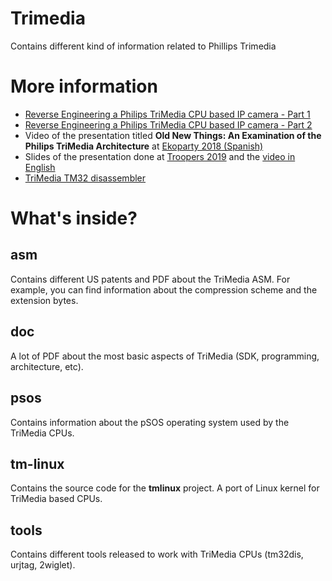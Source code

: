 # Trimedia
Contains different kind of information related to Phillips Trimedia

# More information

 - [Reverse Engineering a Philips TriMedia CPU based IP camera - Part 1](https://blog.quarkslab.com/reverse-engineering-a-philips-trimedia-cpu-based-ip-camera-part-1.html)
 - [Reverse Engineering a Philips TriMedia CPU based IP camera - Part 2](https://blog.quarkslab.com/reverse-engineering-a-philips-trimedia-cpu-based-ip-camera-part-2.html)
 - Video of the presentation titled **Old New Things: An Examination of the Philips TriMedia Architecture** at [Ekoparty 2018 (Spanish)](https://www.youtube.com/watch?v=Ds1KtUBloEA)
 - Slides of the presentation done at [Troopers 2019](https://github.com/quarkslab/conf-presentations/blob/master/Troopers19/trimedia-research-nriva.pdf) and the [video in English](https://www.youtube.com/watch?v=FPoSzLHa7dY&list=PL1eoQr97VfJlMOs1HwR5Y2YfDZmdoknAl)
 - [TriMedia TM32 disassembler](https://sourceforge.net/projects/tm32dis/)
 
# What's inside?

## asm

Contains different US patents and PDF about the TriMedia ASM. For example, you can find information about the compression scheme and the extension bytes.

## doc

A lot of PDF about the most basic aspects of TriMedia (SDK, programming, architecture, etc).

## psos

Contains information about the pSOS operating system used by the TriMedia CPUs.

## tm-linux

Contains the source code for the **tmlinux** project. A port of Linux kernel for TriMedia based CPUs.

## tools

Contains different tools released to work with TriMedia CPUs (tm32dis, urjtag, 2wiglet).